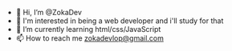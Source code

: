 - 👋 Hi, I’m @ZokaDev
- 👀 I'm interested in being a web developer and i'll study for that
- 🌱 I’m currently learning html/css/JavaScript
- 📫 How to reach me zokadevlop@gmail.com

<!---
ZokaDev/ZokaDev is a ✨ special ✨ repository because its `README.md` (this file) appears on your GitHub profile.
You can click the Preview link to take a look at your changes.
--->

